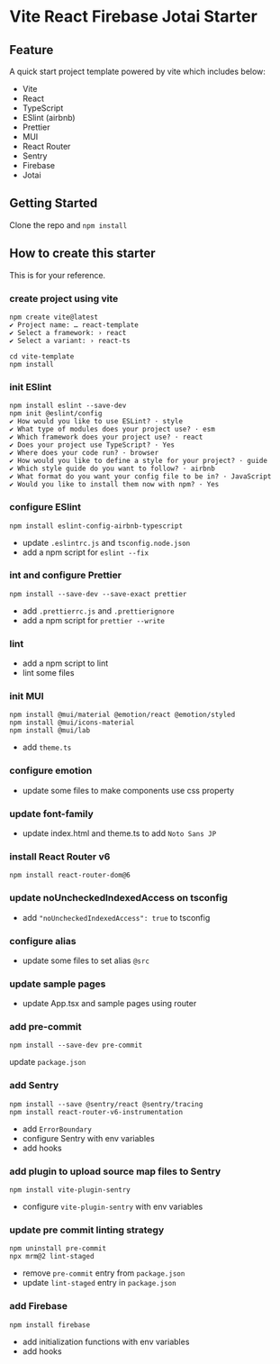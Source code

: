 # Vite React Firebase Jotai Starter

## Feature

A quick start project template powered by vite which includes below:

- Vite
- React
- TypeScript
- ESlint (airbnb)
- Prettier
- MUI
- React Router
- Sentry
- Firebase
- Jotai

## Getting Started

Clone the repo and `npm install`

## How to create this starter

This is for your reference.

### create project using vite

```shell
npm create vite@latest
✔ Project name: … react-template
✔ Select a framework: › react
✔ Select a variant: › react-ts
```

```shell
cd vite-template
npm install
```

### init ESlint

```shell
npm install eslint --save-dev
npm init @eslint/config
✔ How would you like to use ESLint? · style
✔ What type of modules does your project use? · esm
✔ Which framework does your project use? · react
✔ Does your project use TypeScript? · Yes
✔ Where does your code run? · browser
✔ How would you like to define a style for your project? · guide
✔ Which style guide do you want to follow? · airbnb
✔ What format do you want your config file to be in? · JavaScript
✔ Would you like to install them now with npm? · Yes
```

### configure ESlint

```shell
npm install eslint-config-airbnb-typescript
```

- update `.eslintrc.js` and `tsconfig.node.json`
- add a npm script for `eslint --fix`

### int and configure Prettier

```shell
npm install --save-dev --save-exact prettier
```

- add `.prettierrc.js` and `.prettierignore`
- add a npm script for `prettier --write`

### lint

- add a npm script to lint
- lint some files

### init MUI

```shell
npm install @mui/material @emotion/react @emotion/styled
npm install @mui/icons-material
npm install @mui/lab
```

- add `theme.ts`

### configure emotion

- update some files to make components use css property

### update font-family

- update index.html and theme.ts to add `Noto Sans JP`

### install React Router v6

```shell
npm install react-router-dom@6
```

### update noUncheckedIndexedAccess on tsconfig

- add `"noUncheckedIndexedAccess": true` to tsconfig

### configure alias

- update some files to set alias `@src`

### update sample pages

- update App.tsx and sample pages using router

### add pre-commit

```shell
npm install --save-dev pre-commit
```

update `package.json`

### add Sentry

```shell
npm install --save @sentry/react @sentry/tracing
npm install react-router-v6-instrumentation
```

- add `ErrorBoundary`
- configure Sentry with env variables
- add hooks

### add plugin to upload source map files to Sentry

```shell
npm install vite-plugin-sentry
```

- configure `vite-plugin-sentry` with env variables

### update pre commit linting strategy

```shell
npm uninstall pre-commit
npx mrm@2 lint-staged
```

- remove `pre-commit` entry from `package.json`
- update `lint-staged` entry in `package.json`

### add Firebase

```shell
npm install firebase
```

- add initialization functions with env variables
- add hooks
